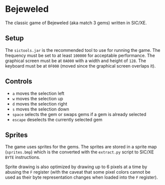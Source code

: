 # Bejeweled

The classic game of Bejeweled (aka match 3 gems) written in SIC/XE.

## Setup
The `sictools.jar` is the recommended tool to use for running the game.
The frequency must be set to at least `100000` for acceptable performance.
The graphical screen must be at `0A000` with a width and height of `128`.
The keyboard must be at `0F000` (moved since the graphical screen overlaps it).

## Controls
- `a` moves the selection left
- `w` moves the selection up
- `d` moves the selection right
- `s` moves the selection down
- `space` selects the gem or swaps gems if a gem is already selected
- `escape` deselects the currently selected gem

## Sprites
The game uses sprites for the gems. The sprites are stored in a sprite map (`sprites.bmp`) which is the converted with the `extract.py` script to SIC/XE `BYTE` instructions.

Sprite drawing is also optimized by drawing up to 6 pixels at a time by abusing the `F` register (with the caveat that some pixel colors cannot be used as their byte representation changes when loaded into the `F` register).